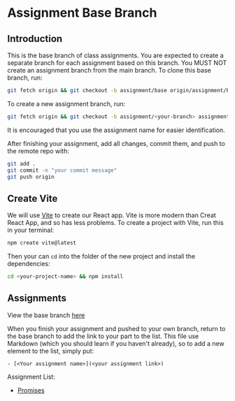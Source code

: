 # Assignment Base Branch

## Introduction

This is the base branch of class assignments. You are expected to create a
separate branch for each assignment based on this branch. You MUST NOT create an
assignment branch from the main branch. To clone this base branch, run:

```sh
git fetch origin && git checkout -b assignment/base origin/assignment/base
```

To create a new assignment branch, run:

```sh
git fetch origin && git checkout -b assignment/<your-branch> assignment/base
```

It is encouraged that you use the assignment name for easier identification.

After finishing your assignment, add all changes, commit them,
and push to the remote repo with:

```sh
git add .
git commit -m "your commit message"
git push origin
```

## Create Vite

We will use [Vite](https://vite.dev/guide/) to create our React app.
Vite is more modern than Creat React App, and so has less problems.
To create a project with Vite, run this in your terminal:

```sh
npm create vite@latest
```

Then your can `cd` into the folder of the new project and install
the dependencies:

```sh
cd <your-project-name> && npm install
```

## Assignments

View the base branch [here](https://github.com/nananguyen15/FA25_FER202_GROUP_5/tree/assignment)

When you finish your assignment and pushed to your own branch, return to the
base branch to add the link to your part to the list. This file use Markdown
(which you should learn if you haven't already), so to add a new element to
the list, simply put:

```
- [<Your assignment name>](<your assignment link>)
```

Assignment List:

- [Promises](https://github.com/nananguyen15/FA25_FER202_GROUP_5/tree/assignment/promises)
